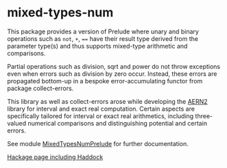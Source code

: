 # mixed-types-num

This package provides a version of Prelude where
unary and binary operations such as `not`, `+`, `==`
have their result type derived from the parameter type(s)
and thus supports mixed-type arithmetic and comparisons.

Partial operations such as division, sqrt and power
do not throw exceptions even when errors such as division by zero
occur.  Instead, these errors are propagated bottom-up in
a bespoke error-accumulating functor from package collect-errors.

This library as well as collect-errors arose while developing the
[AERN2](https://github.com/michalkonecny/aern2) library for interval and exact real computation.
Certain aspects are specifically tailored for interval or exact real arithmetics,
including three-valued numerical comparisons
and distinguishing potential and certain errors.

See module [MixedTypesNumPrelude](https://hackage.haskell.org/package/mixed-types-num/docs/MixedTypesNumPrelude.html) for further documentation.

[Hackage page including Haddock](https://hackage.haskell.org/package/mixed-types-num)
